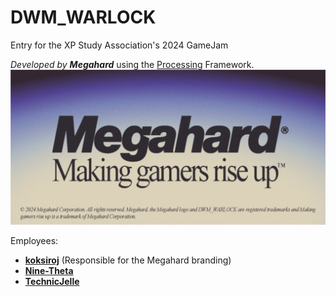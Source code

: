 # DWM_WARLOCK
Entry for the XP Study Association's 2024 GameJam

_Developed by **Megahard**_ using the [Processing](https://processing.org/) Framework.  
![](.github/readme_assets/MegahardLogoCard.png)

Employees:
- **[koksiroj](https://github.com/koksiroj)** (Responsible for the Megahard branding)
- **[Nine-Theta](https://github.com/Nine-Theta)**
- **[TechnicJelle](https://github.com/TechnicJelle)**
